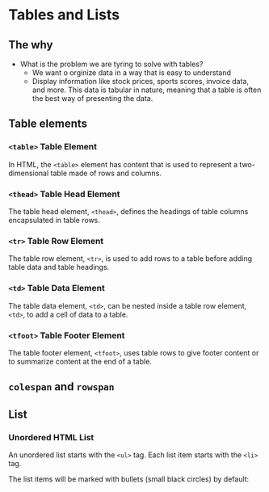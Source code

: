 # Tables and Lists
## The why
* What is the problem we are tyring to solve with tables?
    * We want o orginize data  in a way that is easy to understand
    * Display information like stock prices, sports scores, invoice data, and more. This data is tabular in nature, meaning that a table is often the best way of presenting the data.
 
## Table elements

### `<table>` Table Element
In HTML, the `<table>` element has content that is used to represent a two-dimensional table made of rows and columns.

### `<thead>` Table Head Element
The table head element, `<thead>`, defines the headings of table columns encapsulated in table rows.

### `<tr>` Table Row Element
The table row element, `<tr>`, is used to add rows to a table before adding table data and table headings.

### `<td>` Table Data Element
The table data element, `<td>`, can be nested inside a table row element, `<td>`, to add a cell of data to a table.

### `<tfoot>` Table Footer Element
The table footer element, `<tfoot>`, uses table rows to give footer content or to summarize content at the end of a table.


## `colespan` and `rowspan`

## List

### Unordered HTML List
An unordered list starts with the `<ul>` tag. Each list item starts with the `<li>` tag.

The list items will be marked with bullets (small black circles) by default: